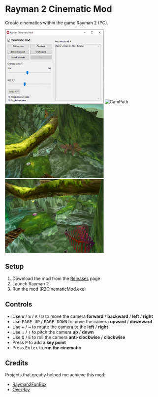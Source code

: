 # Rayman 2 Cinematic Mod

Create cinematics within the game Rayman 2 (PC).

<div float="left">
  <img src="./imgs/UI.png" alt="UI" height="240" width="320"/>
  <img src="./imgs/CamPath.gif" alt="CamPath" height="240" width="320"/>
</div>

<div float="left">
  <img src="./imgs/DrawCurve.gif" alt="DrawCurve" height="240" width="320"/>
  <img src="./imgs/KeyPoints.png" alt="KeyPoints" height="240" width="320"/>
</div>

## Setup

1. Download the mod from the [Releases](https://github.com/coco13579/Rayman2CinematicMod/releases) page
2. Launch Rayman 2
3. Run the mod (R2CinematicMod.exe)

## Controls
- Use <kbd>W</kbd> / <kbd>S</kbd> / <kbd>A</kbd> / <kbd>D</kbd> to move the camera **forward** / **backward** / **left** / **right**
- Use <kbd>PAGE UP</kbd> / <kbd>PAGE DOWN</kbd> to move the camera **upward** / **downward**
- Use <kbd>←</kbd> / <kbd>→</kbd> to rotate the camera to the **left** / **right**
- Use <kbd>↓</kbd> / <kbd>↑</kbd> to pitch the camera **up** / **down**
- Use <kbd>Q</kbd> / <kbd>E</kbd> to roll the camera **anti-clockwise** / **clockwise**
- Press <kbd>P</kbd> to add a **key point**
- Press <kbd>Enter</kbd> to **run the cinematic**

## Credits
Projects that greatly helped me achieve this mod:
- [Rayman2FunBox](https://github.com/rtsonneveld/Rayman2FunBox)
- [OverRay](https://github.com/raytools/OverRay)
